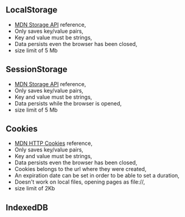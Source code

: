 ## LocalStorage

* [MDN Storage API](https://developer.mozilla.org/en-US/docs/Web/API/Web_Storage_API) reference,
* Only saves key/value pairs,
* Key and value must be strings,
* Data persists even the browser has been closed,
* size limit of 5 Mb

## SessionStorage

* [MDN Storage API](https://developer.mozilla.org/en-US/docs/Web/API/Web_Storage_API) reference,
* Only saves key/value pairs,
* Key and value must be strings,
* Data persists while the browser is opened,
* size limit of 5 Mb

## Cookies

* [MDN HTTP Cookies](https://developer.mozilla.org/en-US/docs/Web/HTTP/Cookies) reference,
* Only saves key/value pairs,
* Key and value must be strings,
* Data persists even the browser has been closed,
* Cookies belongs to the url where they were created,
* An expiration date can be set in order to be able to set a duration,
* Doesn't work on local files, opening pages as file://,
* size limit of 2Kb

## IndexedDB
